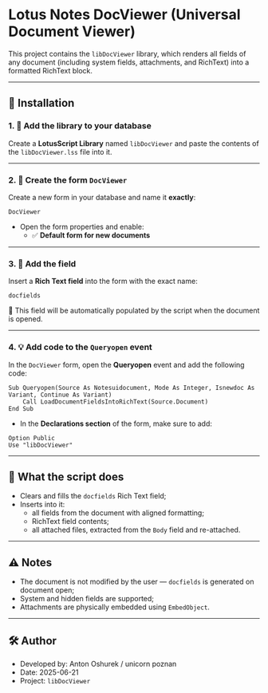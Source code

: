 # Lotus Notes DocViewer (Universal Document Viewer)

This project contains the `libDocViewer` library, which renders all fields of any document (including system fields, attachments, and RichText) into a formatted RichText block.

---

## 🔧 Installation

### 1. 📁 Add the library to your database

Create a **LotusScript Library** named `libDocViewer` and paste the contents of the `libDocViewer.lss` file into it.

---

### 2. 📄 Create the form `DocViewer`

Create a new form in your database and name it **exactly**:

```
DocViewer
```

- Open the form properties and enable:
  - ✅ **Default form for new documents**

---

### 3. 🧱 Add the field

Insert a **Rich Text field** into the form with the exact name:

```
docfields
```

📌 This field will be automatically populated by the script when the document is opened.

---

### 4. 💡 Add code to the `Queryopen` event

In the `DocViewer` form, open the **Queryopen** event and add the following code:

```lotusscript
Sub Queryopen(Source As Notesuidocument, Mode As Integer, Isnewdoc As Variant, Continue As Variant)
	Call LoadDocumentFieldsIntoRichText(Source.Document)
End Sub
```

- In the **Declarations section** of the form, make sure to add:

```lotusscript
Option Public
Use "libDocViewer"
```

---

## 🧪 What the script does

- Clears and fills the `docfields` Rich Text field;
- Inserts into it:
  - all fields from the document with aligned formatting;
  - RichText field contents;
  - all attached files, extracted from the `Body` field and re-attached.

---

## ⚠️ Notes

- The document is not modified by the user — `docfields` is generated on document open;
- System and hidden fields are supported;
- Attachments are physically embedded using `EmbedObject`.

---

## 🛠️ Author

- Developed by: Anton Oshurek / unicorn poznan  
- Date: 2025-06-21  
- Project: `libDocViewer`
